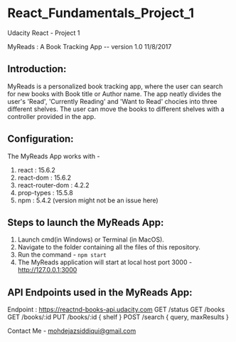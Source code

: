 # React_Fundamentals_Project_1
Udacity React - Project 1 

MyReads : A Book Tracking App -- version 1.0 11/8/2017


Introduction:
-------------
MyReads is a personalized book tracking app, where the user can search for new books with Book title or Author name.
The app neatly divides the user's 'Read', 'Currently Reading' and 'Want to Read' chocies into three different shelves.
The user can move the books to different shelves with a controller provided in the app.


Configuration:
--------------
The MyReads App works with -

1. react : 15.6.2
2. react-dom : 15.6.2
3. react-router-dom : 4.2.2
4. prop-types : 15.5.8
5. npm : 5.4.2 (version might not be an issue here)


Steps to launch the MyReads App:
--------------------------------
1. Launch cmd(in Windows) or Terminal (in MacOS).
2. Navigate to the folder containing all the files of this repository.
3. Run the command - `npm start`
4. The MyReads application will start at local host port 3000 - http://127.0.0.1:3000


API Endpoints used in the MyReads App:
--------------------------------------
Endpoint : https://reactnd-books-api.udacity.com
    GET /status
    GET /books
    GET /books/:id
    PUT /books/:id { shelf }
    POST /search { query, maxResults }


Contact Me -
mohdejazsiddiqui@gmail.com
